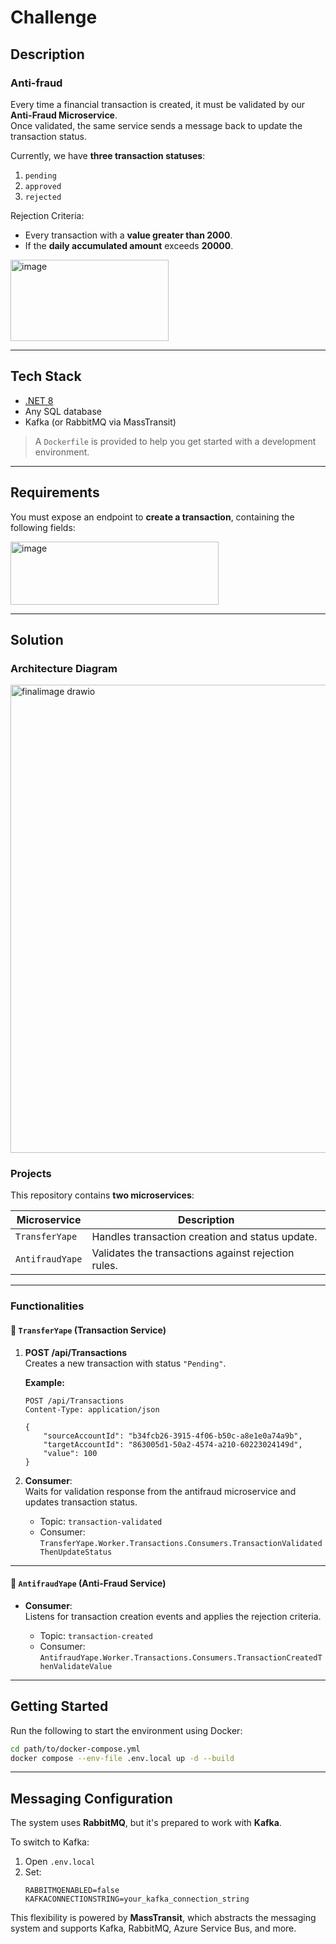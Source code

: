 # Challenge

## Description

### Anti-fraud

Every time a financial transaction is created, it must be validated by our **Anti-Fraud Microservice**.  
Once validated, the same service sends a message back to update the transaction status.

Currently, we have **three transaction statuses**:

1. `pending`  
2. `approved`  
3. `rejected`

Rejection Criteria:
- Every transaction with a **value greater than 2000**.
- If the **daily accumulated amount** exceeds **20000**.

<img width="253" height="130" alt="image" src="https://github.com/user-attachments/assets/b34d6d30-79f9-469d-a7d6-40f7bcd6116b" />

---

## Tech Stack

- [.NET 8](https://dotnet.microsoft.com/)
- Any SQL database
- Kafka (or RabbitMQ via MassTransit)

> A `Dockerfile` is provided to help you get started with a development environment.

---

## Requirements

You must expose an endpoint to **create a transaction**, containing the following fields:

<img width="333" height="101" alt="image" src="https://github.com/user-attachments/assets/dee0bbba-4cfd-46f4-955e-55226a7d89bd" />

---

## Solution

### Architecture Diagram

<img width="831" height="749" alt="finalimage drawio" src="https://github.com/user-attachments/assets/2986a6ad-516d-47f1-8be2-cadb31f08a75" />

### Projects

This repository contains **two microservices**:

| Microservice        | Description                     |
|---------------------|---------------------------------|
| `TransferYape`      | Handles transaction creation and status update. |
| `AntifraudYape`     | Validates the transactions against rejection rules. |

---

### Functionalities

#### 🔹 `TransferYape` (Transaction Service)

1. **POST /api/Transactions**  
   Creates a new transaction with status `"Pending"`.

   **Example:**
   ```http
   POST /api/Transactions
   Content-Type: application/json

   {
       "sourceAccountId": "b34fcb26-3915-4f06-b50c-a8e1e0a74a9b",
       "targetAccountId": "863005d1-50a2-4574-a210-60223024149d",
       "value": 100
   }
   ```

2. **Consumer**:  
   Waits for validation response from the antifraud microservice and updates transaction status.

   - Topic: `transaction-validated`
   - Consumer:  
     `TransferYape.Worker.Transactions.Consumers.TransactionValidatedThenUpdateStatus`

---

#### 🔹 `AntifraudYape` (Anti-Fraud Service)

- **Consumer**:  
  Listens for transaction creation events and applies the rejection criteria.

  - Topic: `transaction-created`
  - Consumer:  
    `AntifraudYape.Worker.Transactions.Consumers.TransactionCreatedThenValidateValue`

---

## Getting Started

Run the following to start the environment using Docker:

```bash
cd path/to/docker-compose.yml
docker compose --env-file .env.local up -d --build
```

---

## Messaging Configuration

The system uses **RabbitMQ**, but it's prepared to work with **Kafka**.

To switch to Kafka:

1. Open `.env.local`
2. Set:
   ```env
   RABBITMQENABLED=false
   KAFKACONNECTIONSTRING=your_kafka_connection_string
   ```

This flexibility is powered by **MassTransit**, which abstracts the messaging system and supports Kafka, RabbitMQ, Azure Service Bus, and more.

